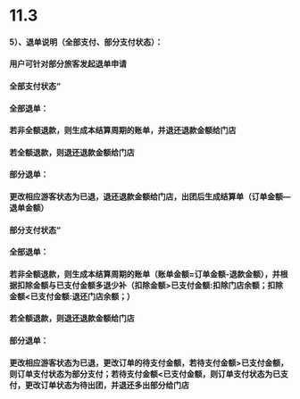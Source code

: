 # **11.3**

  


#### 5）、退单说明（全部支付、部分支付状态）：

#### 用户可针对部分旅客发起退单申请

#### 全部支付状态“

#### 全部退单：

#### 若非全额退款，则生成本结算周期的账单，并退还退款金额给门店

#### 若全额退款，则退还退款金额给门店

#### 部分退单：

#### 更改相应游客状态为已退，退还退款金额给门店，出团后生成结算单（订单金额—退单金额）

#### 部分支付状态“

#### 全部退单：

#### 若非全额退款，则生成本结算周期的账单（账单金额=订单金额-退款金额），并根据扣除金额与已支付金额多退少补（扣除金额&gt;已支付金额:扣除门店余额；扣除金额&lt;已支付金额:退还门店余额；）

#### 若全额退款，则退还退款金额给门店

#### 部分退单：

#### 更改相应游客状态为已退，更改订单的待支付金额，若待支付金额&gt;已支付金额，则订单支付状态为部分支付；若待支付金额&lt;已支付金额，则订单支付状态为已支付，更改订单状态为待出团，并退还多出部分给门店



